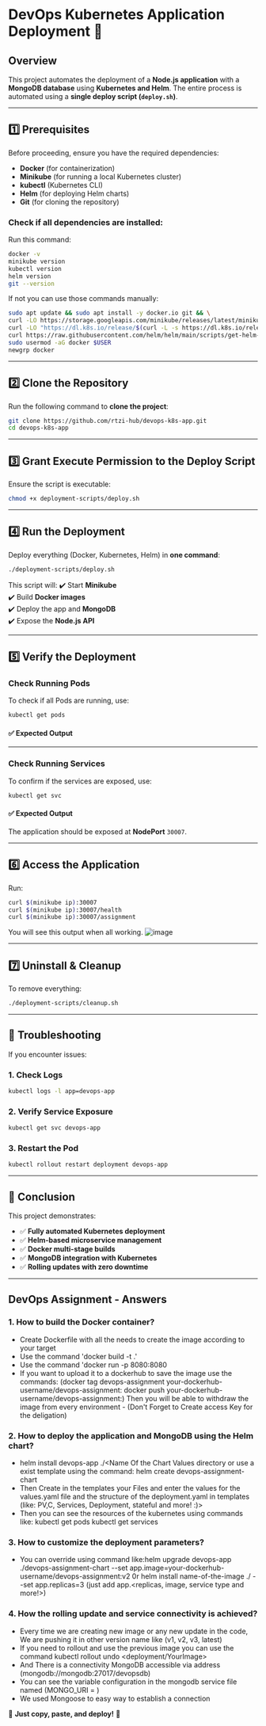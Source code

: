 # DevOps Kubernetes Application Deployment 🚀

## **Overview**
This project automates the deployment of a **Node.js application** with a **MongoDB database** using **Kubernetes and Helm**. The entire process is automated using a **single deploy script (`deploy.sh`)**.

---

## **1️⃣ Prerequisites**
Before proceeding, ensure you have the required dependencies:

- **Docker** (for containerization)
- **Minikube** (for running a local Kubernetes cluster)
- **kubectl** (Kubernetes CLI)
- **Helm** (for deploying Helm charts)
- **Git** (for cloning the repository)

### **Check if all dependencies are installed:**
Run this command:

```bash
docker -v
minikube version 
kubectl version 
helm version 
git --version
```
If not you can use those commands manually:
```bash
sudo apt update && sudo apt install -y docker.io git && \
curl -LO https://storage.googleapis.com/minikube/releases/latest/minikube-linux-amd64 && sudo install minikube-linux-amd64 /usr/local/bin/minikube && \
curl -LO "https://dl.k8s.io/release/$(curl -L -s https://dl.k8s.io/release/stable.txt)/bin/linux/amd64/kubectl" && sudo install -o root -g root -m 0755 kubectl /usr/local/bin/kubectl && \
curl https://raw.githubusercontent.com/helm/helm/main/scripts/get-helm-3 | bash
sudo usermod -aG docker $USER
newgrp docker
```

---

## **2️⃣ Clone the Repository**
Run the following command to **clone the project**:

```bash
git clone https://github.com/rtzi-hub/devops-k8s-app.git
cd devops-k8s-app
```

---

## **3️⃣ Grant Execute Permission to the Deploy Script**
Ensure the script is executable:

```bash
chmod +x deployment-scripts/deploy.sh
```

---

## **4️⃣ Run the Deployment**
Deploy everything (Docker, Kubernetes, Helm) in **one command**:

```bash
./deployment-scripts/deploy.sh
```

This script will:
✔️ Start **Minikube**  
✔️ Build **Docker images**  
✔️ Deploy the app and **MongoDB**  
✔️ Expose the **Node.js API**  

---

## **5️⃣ Verify the Deployment**
### **Check Running Pods**
To check if all Pods are running, use:

```bash
kubectl get pods
```

#### ✅ **Expected Output**

---

### **Check Running Services**
To confirm if the services are exposed, use:

```bash
kubectl get svc
```

#### ✅ **Expected Output**

The application should be exposed at **NodePort** `30007`.

---

## **6️⃣ Access the Application**
Run:

```bash
curl $(minikube ip):30007
curl $(minikube ip):30007/health
curl $(minikube ip):30007/assignment
```
You will see this output when all working.
![image](https://github.com/user-attachments/assets/4014f39b-02dd-458c-9966-41bdcceb09f6)

---

## **7️⃣ Uninstall & Cleanup**
To remove everything:

```bash
./deployment-scripts/cleanup.sh
```

---

## **📌 Troubleshooting**
If you encounter issues:

### **1. Check Logs**
```bash
kubectl logs -l app=devops-app
```

### **2. Verify Service Exposure**
```bash
kubectl get svc devops-app
```

### **3. Restart the Pod**
```bash
kubectl rollout restart deployment devops-app
```

---

## **📢 Conclusion**
This project demonstrates:
- ✅ **Fully automated Kubernetes deployment**
- ✅ **Helm-based microservice management**
- ✅ **Docker multi-stage builds**
- ✅ **MongoDB integration with Kubernetes**
- ✅ **Rolling updates with zero downtime**

---

## **DevOps Assignment - Answers**
### 1. How to build the Docker container?
   - Create Dockerfile with all the needs to create the image according to your target
   - Use the command 'docker build -t <YourTag-of-the-Image> .'
   - Use the command 'docker run -p 8080:8080 <YourTag-You-Picked>
   - If you want to upload it to a dockerhub to save the image use the commands: 
(docker tag devops-assignment your-dockerhub-username/devops-assignment:<version>
docker push your-dockerhub-username/devops-assignment:<version>)
Then you will be able to withdraw the image from every environment - (Don't Forget to Create access Key for the deligation)

### 2. How to deploy the application and MongoDB using the Helm chart?
   - helm install devops-app ./<Name Of the Chart Values directory or use a exist template using the command: helm create devops-assignment-chart
   - Then Create in the templates your Files and enter the values for the values.yaml file and the structure of the deployment.yaml in templates (like: PV,C, Services, Deployment, stateful and more! :)>
   - Then you can see the resources of the kubernetes using commands like:
      kubectl get pods
      kubectl get services
### 3. How to customize the deployment parameters?
   - You can override using command like:helm upgrade devops-app ./devops-assignment-chart --set app.image=your-dockerhub-username/devops-assignment:v2 0r helm install name-of-the-image ./<chart folder> --set app.replicas=3 (just add app.<replicas, image, service type and more!>)
### 4. How the rolling update and service connectivity is achieved?
   - Every time we are creating new image or any new update in the code, We are pushing it in other version name like (v1, v2, v3, latest)
   - If you need to rollout and use the previous image you can use the command kubectl rollout undo <deployment/YourImage>
   - And There is a connectivity MongoDB accessible via address (mongodb://mongodb:27017/devopsdb) 
   - You can see the variable configuration in the mongodb service file named (MONGO_URI = <URL-of-DB>) 
   - We used Mongoose to easy way to establish a connection

     
🚀 **Just copy, paste, and deploy!** 🚀


